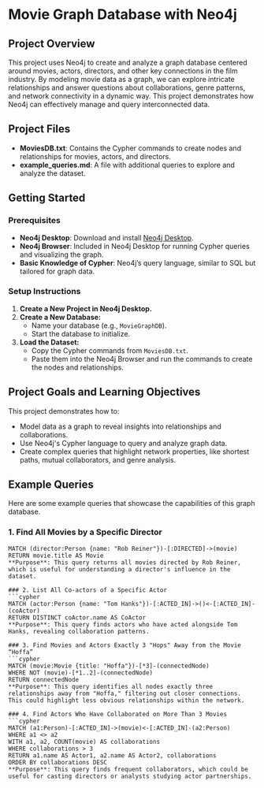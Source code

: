 # Movie Graph Database with Neo4j

## Project Overview
This project uses Neo4j to create and analyze a graph database centered around movies, actors, directors, and other key connections in the film industry. By modeling movie data as a graph, we can explore intricate relationships and answer questions about collaborations, genre patterns, and network connectivity in a dynamic way. This project demonstrates how Neo4j can effectively manage and query interconnected data.

## Project Files
- **MoviesDB.txt**: Contains the Cypher commands to create nodes and relationships for movies, actors, and directors.
- **example_queries.md**: A file with additional queries to explore and analyze the dataset.

## Getting Started

### Prerequisites
- **Neo4j Desktop**: Download and install [Neo4j Desktop](https://neo4j.com/download/).
- **Neo4j Browser**: Included in Neo4j Desktop for running Cypher queries and visualizing the graph.
- **Basic Knowledge of Cypher**: Neo4j’s query language, similar to SQL but tailored for graph data.

### Setup Instructions

1. **Create a New Project in Neo4j Desktop.**
2. **Create a New Database:**
   - Name your database (e.g., `MovieGraphDB`).
   - Start the database to initialize.
3. **Load the Dataset:**
   - Copy the Cypher commands from `MoviesDB.txt`.
   - Paste them into the Neo4j Browser and run the commands to create the nodes and relationships.

## Project Goals and Learning Objectives
This project demonstrates how to:

- Model data as a graph to reveal insights into relationships and collaborations.
- Use Neo4j's Cypher language to query and analyze graph data.
- Create complex queries that highlight network properties, like shortest paths, mutual collaborators, and genre analysis.

## Example Queries
Here are some example queries that showcase the capabilities of this graph database.

### 1. Find All Movies by a Specific Director
```cypher
MATCH (director:Person {name: "Rob Reiner"})-[:DIRECTED]->(movie)
RETURN movie.title AS Movie
**Purpose**: This query returns all movies directed by Rob Reiner, which is useful for understanding a director's influence in the dataset.

### 2. List All Co-actors of a Specific Actor
```cypher
MATCH (actor:Person {name: "Tom Hanks"})-[:ACTED_IN]->()<-[:ACTED_IN]-(coActor)
RETURN DISTINCT coActor.name AS CoActor
**Purpose**: This query finds actors who have acted alongside Tom Hanks, revealing collaboration patterns.

### 3. Find Movies and Actors Exactly 3 "Hops" Away from the Movie “Hoffa”
```cypher
MATCH (movie:Movie {title: "Hoffa"})-[*3]-(connectedNode)
WHERE NOT (movie)-[*1..2]-(connectedNode)
RETURN connectedNode
**Purpose**: This query identifies all nodes exactly three relationships away from "Hoffa," filtering out closer connections. This could highlight less obvious relationships within the network.

### 4. Find Actors Who Have Collaborated on More Than 3 Movies
```cypher
MATCH (a1:Person)-[:ACTED_IN]->(movie)<-[:ACTED_IN]-(a2:Person)
WHERE a1 <> a2
WITH a1, a2, COUNT(movie) AS collaborations
WHERE collaborations > 3
RETURN a1.name AS Actor1, a2.name AS Actor2, collaborations
ORDER BY collaborations DESC
**Purpose**: This query finds frequent collaborators, which could be useful for casting directors or analysts studying actor partnerships.



